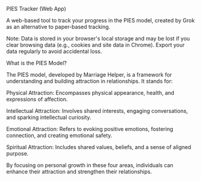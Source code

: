 PIES Tracker (Web App)

A web-based tool to track your progress in the PIES model, created by Grok as an alternative to paper-based tracking.

Note: Data is stored in your browser's local storage and may be lost if you clear browsing data (e.g., cookies and site data in Chrome). Export your data regularly to avoid accidental loss.

What is the PIES Model?

The PIES model, developed by Marriage Helper, is a framework for understanding and building attraction in relationships. It stands for:





Physical Attraction: Encompasses physical appearance, health, and expressions of affection.



Intellectual Attraction: Involves shared interests, engaging conversations, and sparking intellectual curiosity.



Emotional Attraction: Refers to evoking positive emotions, fostering connection, and creating emotional safety.



Spiritual Attraction: Includes shared values, beliefs, and a sense of aligned purpose.



By focusing on personal growth in these four areas, individuals can enhance their attraction and strengthen their relationships.
